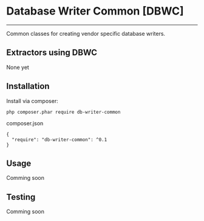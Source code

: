 # Database Writer Common [DBWC]
---

Common classes for creating vendor specific database writers.

## Extractors using DBWC
None yet

## Installation
Install via composer:

    php composer.phar require db-writer-common

composer.json

    {
      "require": "db-writer-common": ^0.1
    }
    
## Usage
Comming soon

## Testing
Comming soon

